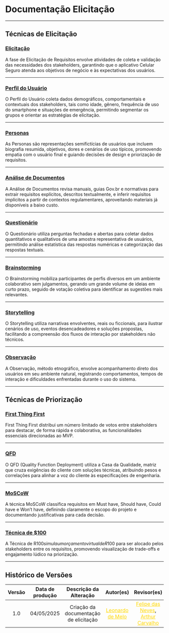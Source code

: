 # Documentação Elicitação

---

## Técnicas de Elicitação

### [Elicitação](./Introducao.md)

A fase de Elicitação de Requisitos envolve atividades de coleta e validação das necessidades dos stakeholders, garantindo que o aplicativo Celular Seguro atenda aos objetivos de negócio e às expectativas dos usuários.

---

### [Perfil do Usuário](./PerfilUsuario.md)

O Perfil do Usuário coleta dados demográficos, comportamentais e contextuais dos stakeholders, tais como idade, gênero, frequência de uso do smartphone e situações de emergência, permitindo segmentar os grupos e orientar as estratégias de elicitação.

---

### [Personas](./Personas.md)

As Personas são representações semifictícias de usuários que incluem biografia resumida, objetivos, dores e cenários de uso típicos, promovendo empatia com o usuário final e guiando decisões de design e priorização de requisitos.

---

### [Análise de Documentos](./AnalisedeDocumentos.md)

A Análise de Documentos revisa manuais, guias Gov.br e normativas para extrair requisitos explícitos, descritos textualmente, e inferir requisitos implícitos a partir de contextos regulamentares, aproveitando materiais já disponíveis a baixo custo.

---

### [Questionário](./Questionario.md)

O Questionário utiliza perguntas fechadas e abertas para coletar dados quantitativos e qualitativos de uma amostra representativa de usuários, permitindo análise estatística das respostas numéricas e categorização das respostas textuais.

---

### [Brainstorming](./Brainstorming.md)

O Brainstorming mobiliza participantes de perfis diversos em um ambiente colaborativo sem julgamentos, gerando um grande volume de ideias em curto prazo, seguido de votação coletiva para identificar as sugestões mais relevantes.

---

### [Storytelling](./Storytelling.md)

O Storytelling utiliza narrativas envolventes, reais ou ficcionais, para ilustrar cenários de uso, eventos desencadeadores e soluções propostas, facilitando a compreensão dos fluxos de interação por stakeholders não técnicos.

---

### [Observação](./Observacao.md)

A Observação, método etnográfico, envolve acompanhamento direto dos usuários em seu ambiente natural, registrando comportamentos, tempos de interação e dificuldades enfrentadas durante o uso do sistema.

---

## Técnicas de Priorização

### [First Thing First](./FirstThingFirst.md)

First Thing First distribui um número limitado de votos entre stakeholders para destacar, de forma rápida e colaborativa, as funcionalidades essenciais direcionadas ao MVP.

---

### [QFD](./QFD.md)

O QFD (Quality Function Deployment) utiliza a Casa da Qualidade, matriz que cruza exigências do cliente com soluções técnicas, atribuindo pesos e correlações para alinhar a voz do cliente às especificações de engenharia.

---

### [MoSCoW](./MoSCoW.md)

A técnica MoSCoW classifica requisitos em Must have, Should have, Could have e Won’t have, definindo claramente o escopo do projeto e documentando justificativas para cada decisão.

---

### [Técnica de $100](./100.md)

A Técnica de R$100 simula um orçamento virtual de R$100 para ser alocado pelos stakeholders entre os requisitos, promovendo visualização de trade-offs e engajamento lúdico na priorização.

---
## Histórico de Versões

| Versão | Data de produção | Descrição da Alteração             | Autor(es)                                                                                             | Revisor(es)                                                                                           | Data de Revisão |
| :----: | :--------------: | :--------------------------------: | :---------------------------------------------------------------------------------------------------: | :---------------------------------------------------------------------------------------------------: | :-------------: |
| 1.0    | 04/05/2025       | Criação da documentação de elicitação | <a style="color:gold;" href="https://github.com/leozinlima" target="_blank">Leonardo de Melo</a> | <a style="color:gold;" href="https://github.com/FelipeFreire-gf" target="_blank">Felipe das Neves</a>, <a style="color:gold;" href="https://github.com/arthurlleite" target="_blank">Arthur Carvalho</a> | 04/05/2025      |
